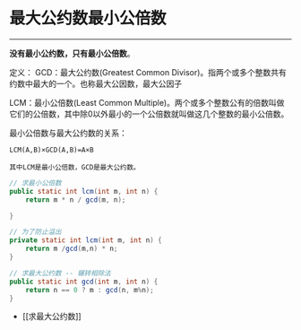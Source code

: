 # 最大公约数最小公倍数

---

**没有最小公约数，只有最小公倍数**。

定义： 
GCD：最大公约数(Greatest Common Divisor)。指两个或多个整数共有约数中最大的一个。也称最大公因数，最大公因子  

LCM：最小公倍数(Least Common Multiple)。两个或多个整数公有的倍数叫做它们的公倍数，其中除0以外最小的一个公倍数就叫做这几个整数的最小公倍数。

最小公倍数与最大公约数的关系：
```text
LCM(A,B)×GCD(A,B)=A×B

其中LCM是最小公倍数，GCD是最大公约数。
```


```java
// 求最小公倍数
public static int lcm(int m, int n) {
    return m * n / gcd(m, n);

}

// 为了防止溢出
private static int lcm(int m, int n) {  
    return m /gcd(m,n) * n;  
}
```

```java
// 求最大公约数 -- 辗转相除法
public static int gcd(int m, int n) {
    return n == 0 ? m : gcd(n, m%n);
}

```

- [[求最大公约数]]